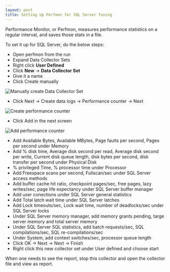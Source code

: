 ```yaml
---
layout: post
title: Setting Up Perfmon for SQL Server Tuning
---
```


Performance Monitor, or Perfmon, measures performance statistics on a regular interval, and saves those stats in a file.

To set it up for SQL Server, do the below steps:

 - Open perfmon from the run
 - Expand Data Collector Sets
 - Right click **User Defined**
 - Click **New** -> **Data Collector Set**
 - Give it a name
 - Click Create manually

![Manually create Data Collector Set](https://lh3.googleusercontent.com/sbmD1ZIJ3FU3OfbH2JzdknCIHTT1UPFxSIfCsHy1ldZOf_QLpBe3ffmS-TAuf3kgwoJqop66r7MGBuBN0_-F63_RglNDkq8YRBE-feuX8N_RoOInYUFCbwjHkmzoMPOVpGNxv6xslF9ZD0jkzt51sKC9rcTyCM-acf0y0x3YSEOBo5OePkqkKFWCzRVRtF_TTsYWfAEPKXyjjKf1kIza43qBP4mvx7X3M9n0RHseJUyL9T10SL8U9FrwzOgeIClkzzI9pQgorBtY1gOTPId7xOcdIJbU7GsiMS14qIGxyHfidWHXeZ03u55wAlAVVxOCXmOkPgjY6RS6iEx_DeH4usNNXwEMtLFlxUABa0EIZM7oBfroGgI0Xparj8foCzAs4q9EBEZpctIFED-daWonE4z_HnCAXKIk-FvTEP3lz4IBR-yybBuvdoZ73pDdpGF-Q56MZLeQDow4v7f8PRTtwhEPcg3Khr54Ppc73t2iuWa3wGcefTEG4fyqMhXo0y8K7Yo6o-ZubICofVBgE6pFjLsD2J4x7eMqCJchA4HatDDZMme79RhK1oNp47-Q-7D3pWCrre7tI4f4JWdCt-HlyrAHPKpGHDM6bg5F_C51jrFEOlRSdwO-=w549-h424-no)

 - Click Next -> Create data logs -> Performance counter -> Next

![Create performance counter](https://lh3.googleusercontent.com/mJX1HdQqxAWIFixQJBnkkPZOvOWGzDQ6g4MnCiLVkMg9GuB2ZMVBdpOEiSZT6HkPzGor0bEC9Og1GrIoGteVdWOmXTPAL1YHP51PEWXYb4QN5TmlUUzaHECvvXBTFnDHGn46nFZ56MaG91nE7Wxipc9YwOda9oETXav26jQtSFS6WhJBeeer9zdt3jG_BqMl2hHApZSISrt5yMh6IOThnyrCEvnQyPZu_VCk4zXOy4NEQFeS53RTim1b5_IRMeTyi1V2_rN2gxqzqGMbR75Urf0DMYPAMWrt3nXsUG4K0UhfG1w0A6ImUW_9RP1hTiue7eC2zZpQPkUdAi83aejVKr7iJI7ojxMjroDcUm_jmOdEnkk6pb2KjERk_2-clC_GVciJZSqiUnfq37gBcTTTcMyGCQYG6p1utNA-PVNid7BGudj4zUUXx_05ifvfIMQtY34DKBl_Wr8Ru0WM_LWxttsI9UURlRTSYaDwVFgAkYk73xAU-MhwuoyD2tDpP1nkrAj2iaCEiUwnRSXoKscoZhuBrSys2faKWhI4hRJ5Oz1kG-lBdfEV4XlkUROPKbXJ0KrbjqAJ5YW9Xpm9tlGJdOyqxvTnwRz3q5tcfS3ywaCtD-u2cl4U=w549-h424-no)

 - Click Add in the next screen

![Add performance counter](https://lh3.googleusercontent.com/JFLlop1dJZnneQeyMfT6Bqv4L24h5zO3owzYB7ye5PaozIRO5L-A7XQSO3q7o3HSxc8hasKXbft2rfWPQxvyaJvkcQUfaYbLw022PHbgM9i4TGzhhDrxB4aMv_Af9CKwwmX2ILsEWYOZv3OtdMSbXKbfgjogCMElxQk7CpQ2CwJdxj9VaE5MC7FoW98O-DhsXBmoFMwNIfcHGTciF__IjFs2VNa6lrMcRH95k5wtTtW5FDmHLsYqHxYZvqN-XKyGRJ0YPGKDwh7aXxlRohx3kvW-PoFvfCKfThxCKtCm52f3Kd-Gay5juvBsNqUiSelz_MA6CXdoyyJrJDcr6_9IUyoJrGNDOF0cBo-A_J0NOlNqPIV_g0zFrzaTQ075Ocz9c5mLLziUCOmjbBvM03dRAcG_FT2w4KB3MFFdHk28p7-_T41BaplCACr7Q3VMJy8PBor1xKj47OvoL62pOvRFRCa4A_R4dCYpFR6ijygHPFoGV21A2S2AzqovFUvUjPvot7nZND5yEVM2yjkVARJZ35icYxO70A8MjU37lJsJvHsGBYDyYoQlv8_ObgJfMGHm8j0RV1pZNWIs2em4lyp26i30YfbEFXGffPaMfYcx4IStXDtjE_jx=w549-h424-no)

 - Add Available Bytes, Available MBytes, Page faults per second, Pages per second under Memory
 - Add % disk time, Average disk second per read, Average disk second per write, Current disk queue length, disk bytes per second, disk transfer per second under Physical Disk
 - % privileged Time, % processor time under Processor
 - Add Freespace scans per second, Fullscan/sec  under SQL Server access methods
 - Add buffer cache hit ratio, checkpoint pages/sec, free pages, lazy writes/sec, page life expectancy under SQL Server buffer manager
 - Add user conections under SQL Server general statistics
 - Add Total latch wait time under SQL Server latches
 - Add Lock timeouts/sec, Lock wait time, number of deadlocks/sec under SQL Server locks
 - Under SQL Server memory manager, add memory grants pending, targe server memory and total server memory
 - Under SQL Server SQL statistics, add batch requests/sec, SQL compilations/sec, SQL re-compilations/sec
 - Under System, add context switches/sec, processor queue length
 - Click OK -> Next -> Next -> Finish
 - Right click this new collector set under User defined and choose start

When one needs to see the report, stop this collector and open the collector file and view as report.
